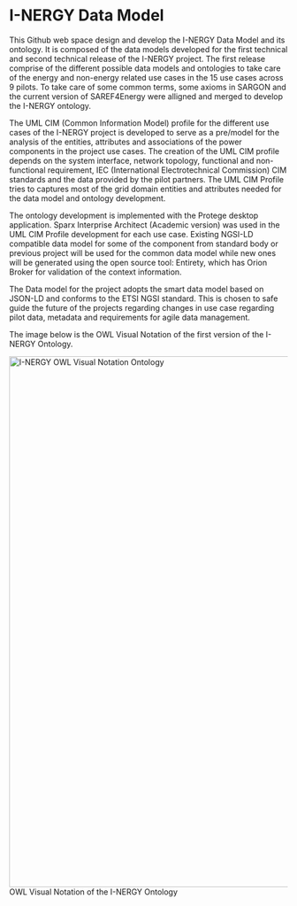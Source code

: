 # I-NERGY Data Model

This Github web space design and develop the I-NERGY Data Model and its ontology. It is composed of the data models developed for the first technical and second technical release of the I-NERGY project.
The first release comprise of the different possible data models and ontologies to take care of the energy and non-energy related use cases in the 15 use cases across 9 pilots.
To take care of some common terms, some axioms in SARGON and the current version of SAREF4Energy were alligned and merged to develop the I-NERGY ontology.

The UML CIM (Common Information Model) profile for the different use cases of the I-NERGY project is developed to serve as a pre/model for the analysis of the entities, attributes and associations of the power components in the project use cases. The creation of the UML CIM profile depends on the system interface, network topology, functional and non-functional requirement, IEC (International Electrotechnical Commission) CIM standards and the data provided by the pilot partners. The UML CIM Profile tries to captures most of the grid domain entities and attributes needed for the data model and ontology development. 

The ontology development is implemented with the Protege desktop application.  Sparx Interprise Architect (Academic version) was used in the UML CIM Profile development for each use case.
Existing NGSI-LD compatible data model for some of the component from standard body or previous project will be used for the common data model while new ones will be generated using the open source tool: Entirety, which has Orion Broker for validation of the context information.

The Data model for the project adopts the smart data model based on JSON-LD and conforms to the ETSI NGSI standard. This is chosen to safe guide the future of the projects regarding changes in use case regarding pilot data, metadata and requirements for agile data management.

The image below is the OWL Visual Notation of the first version of the I-NERGY Ontology.

<img width="959" alt="I-NERGY OWL Visual Notation Ontology" src="https://user-images.githubusercontent.com/87437869/168423444-84ff7008-13d0-427f-9da3-c1db1643142e.PNG">
                                                 OWL Visual Notation of the I-NERGY Ontology
